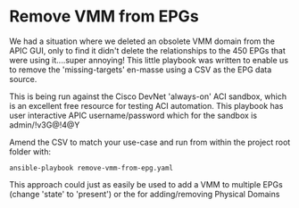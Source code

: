 # Remove VMM from EPGs

We had a situation where we deleted an obsolete VMM domain from the APIC GUI, only to find it didn't delete the relationships to the 450 EPGs that were using it....super annoying! This little playbook was written to enable us to remove the 'missing-targets' en-masse using a CSV as the EPG data source.

This is being run against the Cisco DevNet 'always-on' ACI sandbox, which is an excellent free resource for testing ACI automation. This playbook has user interactive APIC username/password which for the sandbox is admin/!v3G@!4@Y

Amend the CSV to match your use-case and run from within the project root folder with:

```ansible-playbook remove-vmm-from-epg.yaml```

This approach could just as easily be used to add a VMM to multiple EPGs (change 'state' to 'present') or the for adding/removing Physical Domains



